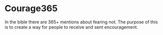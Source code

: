 # Courage365
In the bible there are 365+ mentions about fearing not. The purpose of this is to create a way for people to receive and sent encouragement. 
